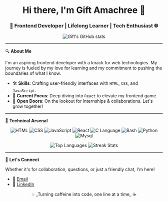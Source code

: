 <h1 align="center">Hi there, I'm Gift Amachree 👋</h1>

<h3 align="center">🚀 Frontend Developer | Lifelong Learner | Tech Enthusiast 🌐</h3>

<p align="center">
  <img src="https://github-readme-stats.vercel.app/api?username=jen67&show_icons=true&count_private=true" alt="Gift's GitHub stats" />
</p>

---

🔍 **About Me**

I'm an aspiring frontend developer with a knack for web technologies. My journey is fueled by my love for learning and my commitment to pushing the boundaries of what I know.

- 🛠 **Skills**: Crafting user-friendly interfaces with `HTML`, `CSS`, and `JavaScript`.
- 📘 **Current Focus**: Deep diving into `React` to elevate my frontend game.
- 🤝 **Open Doors**: On the lookout for internships & collaborations. Let's grow together!

---

💼 **Technical Arsenal**

<p align="center">
  <img src="https://img.icons8.com/color/30/html-5.png" alt="HTML"/>
  <img src="https://img.icons8.com/color/30/css3.png" alt="CSS"/>
  <img src="https://img.icons8.com/color/30/javascript.png" alt="JavaScript"/>
  <img src="https://img.icons8.com/color/30/react-native.png" alt="React"/>
  <img src="https://img.icons8.com/color/30/c-programming.png" alt="C Language"/>
  <img src="https://img.icons8.com/color/30/console.png" alt="Bash"/>
  <img src="https://img.icons8.com/color/30/python.png" alt="Python"/>
  <img src="https://img.icons8.com/color/30/mysql.png" alt="Mysql"/>
</p>

<p align="center">
  <img src="https://github-readme-stats.vercel.app/api/top-langs/?username=jen67&layout=compact" alt="Top Languages" />
  <img src="https://github-readme-streak-stats.herokuapp.com/?user=jen67" alt="Streak Stats" />
</p>

---

💌 **Let's Connect**

Whether it's for collaboration, questions, or just a friendly chat, I'm here!

- 📧 [Email](mailto:amakrigift2000@gmail.com)
- 🔗 [LinkedIn](https://www.linkedin.com/in/gift-amachree-8a523623b/)

<p align="center">💡 _Turning caffeine into code, one line at a time_ ☕️</p>
